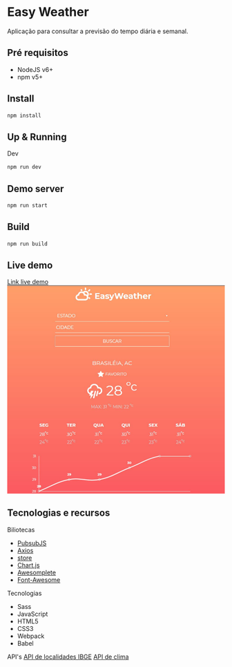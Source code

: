 # Easy Weather

Aplicação para consultar a previsão do tempo diária e semanal.

## Pré requisitos

- NodeJS v6+
- npm v5+

## Install

```sh
npm install
```

## Up & Running
Dev
```sh
npm run dev
```
## Demo server
```sh
npm run start
```
## Build
```sh
npm run build
```
## Live demo
[Link live demo](https://easyweather.netlify.com/)
![](https://github.com/vmarcosp/easy-weather/blob/master/demo/1.JPG)

## Tecnologias e recursos
Biliotecas
- [PubsubJS](https://github.com/mroderick/PubSubJS)
- [Axios](https://github.com/axios/axios)
- [store](https://github.com/marcuswestin/store.js/)
- [Chart.js](https://github.com/chartjs/Chart.js)
- [Awesomplete](https://github.com/LeaVerou/awesomplete)
- [Font-Awesome](https://fontawesome.com/)

Tecnologias
- Sass
- JavaScript
- HTML5
- CSS3
- Webpack
- Babel

API's
[API de localidades IBGE](https://servicodados.ibge.gov.br/api/docs)
[API de clima](https://openweathermap.org/)
